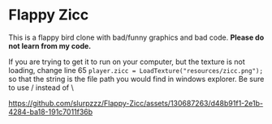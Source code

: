 # Flappy Zicc
This is a flappy bird clone with bad/funny graphics and bad code. **Please do not learn from my code.**

If you are trying to get it to run on your computer, but the texture is not loading, change line 65 `player.zicc = LoadTexture("resources/zicc.png");` so that the string is the file path you would find in windows explorer. Be sure to use / instead of \


https://github.com/slurpzzz/Flappy-Zicc/assets/130687263/d48b91f1-2e1b-4284-ba18-191c7011f36b


